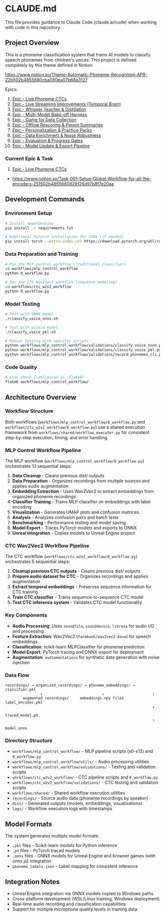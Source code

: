 # CLAUDE.md

This file provides guidance to Claude Code (claude.ai/code) when working with code in this repository.

## Project Overview

This is a phoneme classification system that trains AI models to classify speech phonemes from children's voices.
This project is defined completely by this theme defined in Notion:

<https://www.notion.so/Theme-Automatic-Phoneme-Recognition-APR-22b502b4855680cba080ea07b68a3127>

Epics:

1. [Epic - Live Phoneme CTCs](https://www.notion.so/Epic-Live-Phoneme-CTCs-22b502b4855680149d70eec42adf84d3?pvs=21)
2. [Epic - Live Streaming Improvements (Temporal Brain)](https://www.notion.so/Epic-Live-Streaming-Improvements-Temporal-Brain-22b502b48556801c86f0f3f5a7036010?pvs=21)
3. [Epic - Whisper Teacher & Distillation](https://www.notion.so/Epic-Whisper-Teacher-Distillation-22b502b4855680da8047e51acd13ef1e?pvs=21)
4. [Epic - Multi-Model Bake-off Harness](https://www.notion.so/Epic-Multi-Model-Bake-off-Harness-22b502b485568092ab79fe7ec3901b36?pvs=21)
5. [Epic - Game for Data Collection](https://www.notion.so/Epic-Game-for-Data-Collection-22b502b4855680dfa7d6f0c8ea071806?pvs=21)
6. [Epic - Offline Rescoring & Parent Summaries](https://www.notion.so/Epic-Offline-Rescoring-Parent-Summaries-22b502b485568051b73efd500dd632f3?pvs=21)
7. [Epic - Personalization & Practice Packs](https://www.notion.so/Epic-Personalization-Practice-Packs-22b502b48556807a9d2ade60a605d358?pvs=21)
8. [Epic - Data Enrichment & Noise Robustness](https://www.notion.so/Epic-Data-Enrichment-Noise-Robustness-22b502b485568027a789c927a85a096b?pvs=21)
9. [Epic - Evaluation & Progress Gates](https://www.notion.so/Epic-Evaluation-Progress-Gates-22b502b4855680dcb4f3e071691c4957?pvs=21)
10. [Epic - Model Update & Export Pipeline](https://www.notion.so/Epic-Model-Update-Export-Pipeline-22b502b485568049af1fe48dcff0d011?pvs=21)

### Current Epic & Task

1. [Epic - Live Phoneme CTCs](https://www.notion.so/Epic-Live-Phoneme-CTCs-22b502b4855680149d70eec42adf84d3?pvs=21)

- <https://www.notion.so/Task-001-Setup-Global-Workflow-for-all-the-encoders-251502b4855680829126d97b8f7e20aa>

## Development Commands

### Environment Setup

```bash
# Install dependencies
pip install -r requirements.txt

# Additional PyTorch installation for CUDA (if needed)
pip install torch --extra-index-url https://download.pytorch.org/whl/cu118
```

### Data Preparation and Training

```bash
# Run the MLP control workflow (traditional classifier)
cd workflows/mlp_control_workflow
python 0_workflow.py

# Run the CTC Wav2Vec2 workflow (sequence modeling)
cd workflows/ctc_w2v2_workflow
python 0_workflow.py
```

### Model Testing

```bash
# Test with ONNX model
./classify_voice_onnx.sh

# Test with pickle model  
./classify_voice_pkl.sh

# Manual testing with specific scripts
python workflows/mlp_control_workflow/validations/classify_voice_onnx.py
python workflows/mlp_control_workflow/validations/classify_voice_pkl.py
python workflows/mlp_control_workflow/validations/record_phonemes_cli.py
```

### Code Quality

```bash
# Lint check (configured in .flake8)
flake8 workflows/mlp_control_workflow/
```

## Architecture Overview

### Workflow Structure

Both workflows (`workflows/mlp_control_workflow/0_workflow.py` and `workflows/ctc_w2v2_workflow/0_workflow.py`) use a shared execution framework from `workflows/shared/workflow_executor.py` for consistent step-by-step execution, timing, and error handling.

### MLP Control Workflow Pipeline

The MLP workflow (`workflows/mlp_control_workflow/0_workflow.py`) orchestrates 13 sequential steps:

1. **Data Cleanup** - Cleans previous dist/ outputs
2. **Data Preparation** - Organizes recordings from multiple sources and applies audio augmentation
3. **Embedding Extraction** - Uses Wav2Vec2 to extract embeddings from organized phoneme recordings
4. **Classifier Training** - Trains MLP classifier on embeddings with label encoding
5. **Visualization** - Generates UMAP plots and confusion matrices
6. **Analysis** - Analyzes confusion pairs and batch tests
7. **Benchmarking** - Performance testing and model saving
8. **Model Export** - Traces PyTorch models and exports to ONNX
9. **Unreal Integration** - Copies models to Unreal Engine project

### CTC Wav2Vec2 Workflow Pipeline

The CTC workflow (`workflows/ctc_w2v2_workflow/0_workflow.py`) orchestrates 5 sequential steps:

1. **Cleanup previous CTC outputs** - Cleans previous dist/ outputs
2. **Prepare audio dataset for CTC** - Organizes recordings and applies augmentation
3. **Extract temporal embeddings** - Preserves sequence information for CTC training
4. **Train CTC classifier** - Trains sequence-to-sequence CTC model
5. **Test CTC inference system** - Validates CTC model functionality

### Key Components

- **Audio Processing**: Uses `soundfile`, `sounddevice`, `librosa` for audio I/O and processing
- **Feature Extraction**: Wav2Vec2 (`facebook/wav2vec2-base`) for speech embeddings  
- **Classification**: scikit-learn MLPClassifier for phoneme prediction
- **Model Export**: PyTorch tracing and ONNX export for deployment
- **Augmentation**: `audiomentations` for synthetic data generation with noise injection

### Data Flow

```text
recordings/ → organized_recordings/ → phoneme_embeddings/ → classifier.pkl
                ↓                           ↓                      ↓
        augmented_recordings/     embeddings.npy files     label_encoder.pkl
                                                                   ↓
                                                            traced_model.pt
                                                                   ↓
                                                              model.onnx
```

### Directory Structure

- `workflows/mlp_control_workflow/` - MLP pipeline scripts (s0-s12) and `0_workflow.py`
- `workflows/mlp_control_workflow/utils/` - Audio processing utilities
- `workflows/mlp_control_workflow/validations/` - Testing and validation scripts
- `workflows/ctc_w2v2_workflow/` - CTC pipeline scripts and `0_workflow.py`
- `workflows/ctc_w2v2_workflow/validations/` - CTC testing and validation scripts
- `workflows/shared/` - Shared workflow execution utilities
- `recordings/` - Source audio data (phoneme recordings by speaker)
- `dist/` - Generated outputs (models, embeddings, visualizations)
- `logs/` - Workflow execution logs with timestamps

## Model Formats

The system generates multiple model formats:

- `.pkl` files - Scikit-learn models for Python inference
- `.pt` files - PyTorch traced models
- `.onnx` files - ONNX models for Unreal Engine and browser games (with onnx.js) integration
- `phoneme_labels.json` - Label mapping for consistent inference

## Integration Notes

- Unreal Engine integration via ONNX models copied to Windows paths
- Cross-platform development (WSL/Linux training, Windows deployment)
- Real-time audio recording and classification capabilities
- Support for multiple microphone quality levels in training data
